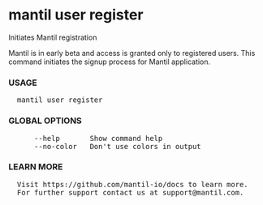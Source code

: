 
# mantil user register

 Initiates Mantil registration

Mantil is in early beta and access is granted only to registered users.
This command initiates the signup process for Mantil application.

### USAGE
<pre>
  mantil user register
</pre>
### GLOBAL OPTIONS
<pre>
      --help       Show command help
      --no-color   Don't use colors in output
</pre>
### LEARN MORE
<pre>
  Visit https://github.com/mantil-io/docs to learn more.
  For further support contact us at support@mantil.com.
</pre>
